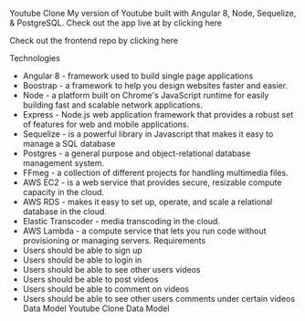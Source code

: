 Youtube Clone
My version of Youtube built with Angular 8, Node, Sequelize, & PostgreSQL. Check out the app live at by clicking here

Check out the frontend repo by clicking here

Technologies
* Angular 8 - framework used to build single page applications
* Boostrap - a framework to help you design websites faster and easier.
* Node - a platform built on Chrome's JavaScript runtime for easily building fast and scalable network applications.
* Express - Node.js web application framework that provides a robust set of features for web and mobile applications.
* Sequelize - is a powerful library in Javascript that makes it easy to manage a SQL database
* Postgres - a general purpose and object-relational database management system.
* FFmeg -  a collection of different projects for handling multimedia files.
* AWS EC2 - is a web service that provides secure, resizable compute capacity in the cloud. 
* AWS RDS - makes it easy to set up, operate, and scale a relational database in the cloud.
* Elastic Transcoder - media transcoding in the cloud.
* AWS Lambda - a compute service that lets you run code without provisioning or managing servers. 
Requirements
* Users should be able to sign up
* Users should be able to login in 
* Users should be able to see other users videos
* Users should be able to post videos
* Users should be able to comment on videos
* Users should be able to see other users comments under certain videos
Data Model
Youtube Clone Data Model
